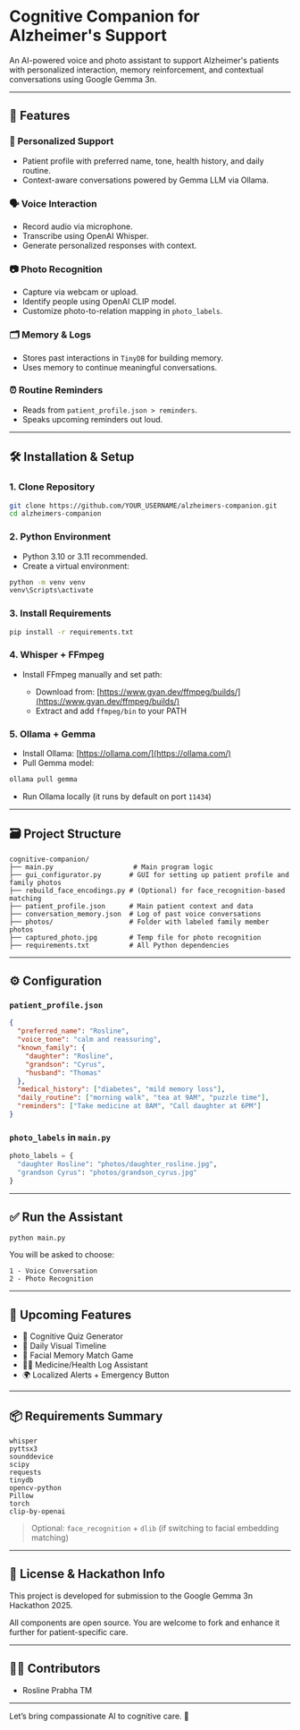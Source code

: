 # Cognitive Companion for Alzheimer's Support

An AI-powered voice and photo assistant to support Alzheimer's patients with personalized interaction, memory reinforcement, and contextual conversations using Google Gemma 3n.

---

## 🧠 Features

### 👵 Personalized Support

* Patient profile with preferred name, tone, health history, and daily routine.
* Context-aware conversations powered by Gemma LLM via Ollama.

### 🗣️ Voice Interaction

* Record audio via microphone.
* Transcribe using OpenAI Whisper.
* Generate personalized responses with context.

### 📷 Photo Recognition

* Capture via webcam or upload.
* Identify people using OpenAI CLIP model.
* Customize photo-to-relation mapping in `photo_labels`.

### 🗂️ Memory & Logs

* Stores past interactions in `TinyDB` for building memory.
* Uses memory to continue meaningful conversations.

### ⏰ Routine Reminders

* Reads from `patient_profile.json > reminders`.
* Speaks upcoming reminders out loud.

---

## 🛠️ Installation & Setup

### 1. Clone Repository

```bash
git clone https://github.com/YOUR_USERNAME/alzheimers-companion.git
cd alzheimers-companion
```

### 2. Python Environment

* Python 3.10 or 3.11 recommended.
* Create a virtual environment:

```bash
python -m venv venv
venv\Scripts\activate
```

### 3. Install Requirements

```bash
pip install -r requirements.txt
```

### 4. Whisper + FFmpeg

* Install FFmpeg manually and set path:

  * Download from: [https://www.gyan.dev/ffmpeg/builds/](https://www.gyan.dev/ffmpeg/builds/)
  * Extract and add `ffmpeg/bin` to your PATH

### 5. Ollama + Gemma

* Install Ollama: [https://ollama.com/](https://ollama.com/)
* Pull Gemma model:

```bash
ollama pull gemma
```

* Run Ollama locally (it runs by default on port `11434`)

---

## 🗃️ Project Structure

```
cognitive-companion/
├── main.py                    # Main program logic
├── gui_configurator.py       # GUI for setting up patient profile and family photos
├── rebuild_face_encodings.py # (Optional) for face_recognition-based matching
├── patient_profile.json      # Main patient context and data
├── conversation_memory.json  # Log of past voice conversations
├── photos/                   # Folder with labeled family member photos
├── captured_photo.jpg        # Temp file for photo recognition
├── requirements.txt          # All Python dependencies
```

---

## ⚙️ Configuration

### `patient_profile.json`

```json
{
  "preferred_name": "Rosline",
  "voice_tone": "calm and reassuring",
  "known_family": {
    "daughter": "Rosline",
    "grandson": "Cyrus",
    "husband": "Thomas"
  },
  "medical_history": ["diabetes", "mild memory loss"],
  "daily_routine": ["morning walk", "tea at 9AM", "puzzle time"],
  "reminders": ["Take medicine at 8AM", "Call daughter at 6PM"]
}
```

### `photo_labels` in `main.py`

```python
photo_labels = {
  "daughter Rosline": "photos/daughter_rosline.jpg",
  "grandson Cyrus": "photos/grandson_cyrus.jpg"
}
```

---

## ✅ Run the Assistant

```bash
python main.py
```

You will be asked to choose:

```
1 - Voice Conversation
2 - Photo Recognition
```

---

## 🚀 Upcoming Features

* 🧩 Cognitive Quiz Generator
* 📅 Daily Visual Timeline
* 🎯 Facial Memory Match Game
* 🧑‍⚕️ Medicine/Health Log Assistant
* 🌍 Localized Alerts + Emergency Button

---

## 📦 Requirements Summary

```
whisper
pyttsx3
sounddevice
scipy
requests
tinydb
opencv-python
Pillow
torch
clip-by-openai
```

> Optional: `face_recognition` + `dlib` (if switching to facial embedding matching)

---

## 📢 License & Hackathon Info

This project is developed for submission to the Google Gemma 3n Hackathon 2025.

All components are open source. You are welcome to fork and enhance it further for patient-specific care.

---

## 🧑‍💻 Contributors

* Rosline Prabha TM

---

Let’s bring compassionate AI to cognitive care. 💙
